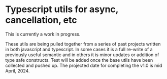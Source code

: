 # Typescript utils for async, cancellation, etc
This is currently a work in progress. 

These utils are being pulled together from a series of past projects written in both javascript and typescript. In some cases it is a full re-write of a previously useful semantic and in others it is minor updates or addition of type safe constructs. Test will be added once the base utils have been collected and pushed up. The projected date for completing the v1.0 is mid April, 2024.
